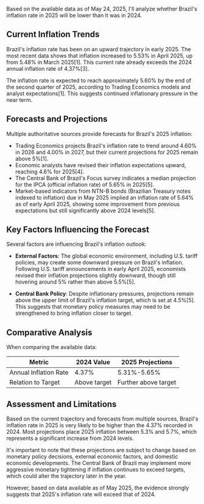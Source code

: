 Based on the available data as of May 24, 2025, I'll analyze whether Brazil's inflation rate in 2025 will be lower than it was in 2024.

## Current Inflation Trends

Brazil's inflation rate has been on an upward trajectory in early 2025. The most recent data shows that inflation increased to 5.53% in April 2025, up from 5.48% in March 2025[1]. This current rate already exceeds the 2024 annual inflation rate of 4.37%[3]. 

The inflation rate is expected to reach approximately 5.60% by the end of the second quarter of 2025, according to Trading Economics models and analyst expectations[1]. This suggests continued inflationary pressure in the near term.

## Forecasts and Projections

Multiple authoritative sources provide forecasts for Brazil's 2025 inflation:

- Trading Economics projects Brazil's inflation rate to trend around 4.60% in 2026 and 4.00% in 2027, but their current projections for 2025 remain above 5%[1].
- Economic analysts have revised their inflation expectations upward, reaching 4.6% for 2025[4].
- The Central Bank of Brazil's Focus survey indicates a median projection for the IPCA (official inflation rate) of 5.65% in 2025[5].
- Market-based indicators from NTN-B bonds (Brazilian Treasury notes indexed to inflation) due in May 2025 implied an inflation rate of 5.64% as of early April 2025, showing some improvement from previous expectations but still significantly above 2024 levels[5].

## Key Factors Influencing the Forecast

Several factors are influencing Brazil's inflation outlook:

- **External Factors**: The global economic environment, including U.S. tariff policies, may create some downward pressure on Brazil's inflation. Following U.S. tariff announcements in early April 2025, economists revised their inflation projections slightly downward, though still hovering around 5% rather than above 5.5%[5].

- **Central Bank Policy**: Despite inflationary pressures, projections remain above the upper limit of Brazil's inflation target, which is set at 4.5%[5]. This suggests that monetary policy measures may need to be strengthened to bring inflation closer to target.

## Comparative Analysis

When comparing the available data:

| Metric | 2024 Value | 2025 Projections |
|--------|------------|------------------|
| Annual Inflation Rate | 4.37% | 5.31%-5.65% |
| Relation to Target | Above target | Further above target |

## Assessment and Limitations

Based on the current trajectory and forecasts from multiple sources, Brazil's inflation rate in 2025 is very likely to be higher than the 4.37% recorded in 2024. Most projections place 2025 inflation between 5.3% and 5.7%, which represents a significant increase from 2024 levels.

It's important to note that these projections are subject to change based on monetary policy decisions, external economic factors, and domestic economic developments. The Central Bank of Brazil may implement more aggressive monetary tightening if inflation continues to exceed targets, which could alter the trajectory later in the year.

However, based on data available as of May 2025, the evidence strongly suggests that 2025's inflation rate will exceed that of 2024.